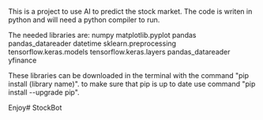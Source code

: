 This is a project to use AI to predict the stock market.
The code is writen in python and will need a python compiler to run. 

The needed libraries are:
numpy
matplotlib.pyplot
pandas
pandas_datareader
datetime
sklearn.preprocessing
tensorflow.keras.models
tensorflow.keras.layers
pandas_datareader
yfinance

These libraries can be downloaded in the terminal with the command "pip install (library name)".
to make sure that pip is up to date use command "pip install --upgrade pip". 


Enjoy# StockBot
